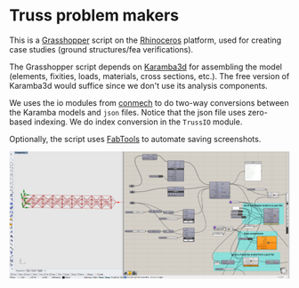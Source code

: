 # Truss problem makers
This is a [Grasshopper](https://www.grasshopper3d.com/) script on the [Rhinoceros](https://www.rhino3d.com/) platform, 
used for creating case studies (ground structures/fea verifications).

The Grasshopper script depends on [Karamba3d](https://www.karamba3d.com/) for assembling the model (elements, fixities, loads, materials, cross sections, etc.). 
The free version of Karamba3d would suffice since we don't use its analysis components.

We uses the io modules from [conmech](https://github.com/yijiangh/conmech) to do two-way conversions between the Karamba models and `json` files.
Notice that the json file uses zero-based indexing. We do index conversion in the `TrussIO` module.

Optionally, the script uses [FabTools](http://blickfeld7.com/architecture/rhino/grasshopper/FabTools/) to automate saving screenshots.

<img src='./test_maker.png'>
